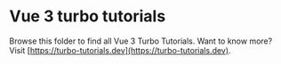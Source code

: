 # Vue 3 turbo tutorials

Browse this folder to find all Vue 3 Turbo Tutorials.
Want to know more? Visit [https://turbo-tutorials.dev](https://turbo-tutorials.dev).